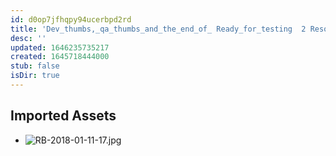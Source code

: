 ```yaml
---
id: d0op7jfhqpy94ucerbpd2rd
title: 'Dev_thumbs,_qa_thumbs_and_the_end_of_ Ready_for_testing  2 Resources'
desc: ''
updated: 1646235735217
created: 1645718444000
stub: false
isDir: true
---
```

## Imported Assets
- ![RB-2018-01-11-17.jpg](/assets/rb-2018-01-11-17-lmxocy5grv8a.jpg)
